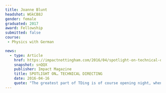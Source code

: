 ```yaml
---
title: Joanne Blunt
headshot: WGkCB8J
gender: female
graduated: 2017
award: Fellowship
submitted: false
course:
 - Physics with German

news:
  - type: Article
    href: https://impactnottingham.com/2016/04/spotlight-on-technical-directing/
    snapshot: snQQX
    publisher: Impact Magazine
    title: SPOTLIGHT ON… TECHNICAL DIRECTING
    date: 2016-04-16
    quote: "The greatest part of TDing is of course opening night, when you’ve made some inevitable mistakes but fixed them with quick thinking so nobody noticed, had a hug from the director and producer and you head off home ready to do it all again the following evening."
---
```

